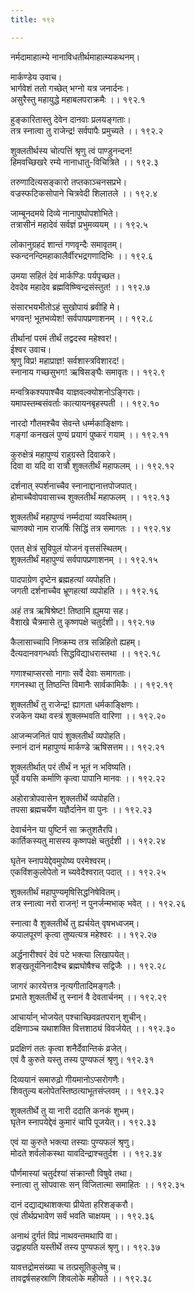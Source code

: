 ```yaml
---
title: १९२

---
```

नर्मदामाहात्म्ये नानाविधतीर्थमाहात्म्यकथनम्।  
  
मार्कण्डेय उवाच।  
भार्गवेशं ततो गच्छेत् भग्नो यत्र जनार्दनः।  
असुरैस्तु महायुद्धे महाबलपराक्रमैः ।। १९२.१  
  
हुङ्कारितास्तु देवेन दानवाः प्रलयङ्गताः।  
तत्र स्नात्वा तु राजेन्द्र! सर्वपापैः प्रमुच्यते ।। १९२.२  
  
शुक्लतीर्थस्य चोत्पत्तिं श्रृणु त्वं पाण्डुनन्दन!  
हिमवच्छिखरे रम्ये नानाधातु-विचित्रिते ।। १९२.३  
  
तरुणादित्यसङ्कारो तप्तकाञ्चनसप्रभे।  
वज्रस्फटिकसोपाने चित्रवेदी शिलातले ।। १९२.४  
  
जाम्बूनदमये दिव्ये नानापुष्पोपशोभिते।  
तत्रासीनं महादेवं सर्वज्ञं प्रभुमव्ययम् ।। १९२.५  
  
लोकानुग्रहदं शान्तं गणवृन्दैः समावृतम्।  
स्कन्दनन्दिमहाकालैर्वीरभद्रगणादिभिः ।। १९२.६  
  
उमया सहितं देवं मार्कण्डिः पर्यपृच्छत।  
देवदेव महादेव ब्रह्मविष्ण्विन्द्रसंस्तुत! ।। १९२.७  
  
संसारभयभीतोऽहं सुखोपायं ब्रवीहि मे।  
भगवन्! भूतभव्येश! सर्वपापप्रणाशनम् ।। १९२.८  
  
तीर्थानां परमं तीर्थं तद्वदस्व महेश्वर!।  
ईश्वर उवाच।  
श्रृणु विप्र! महाप्राज्ञ! सर्वशास्त्रविशारद!।  
स्नानाय गच्छसुभग! ऋषिसङ्घैः समावृतः।। १९२.९  
  
मन्वत्रिकश्यपाश्चैव याज्ञवल्क्योशनोऽङ्गिराः।  
यमापस्तम्बसंवर्ताः कात्यायनबृहस्पती ।। १९२.१०  
  
नारदो गौतमश्चैव सेवन्ते धर्म्मकाङ्क्षिणः।  
गङ्गां कनखलं पुण्यं प्रयागं पुष्करं गयाम् ।। १९२.११  
  
कुरुक्षेत्रं महापुण्यं राहुग्रस्ते दिवाकरे।  
दिवा वा यदि वा रात्रौ शुक्लतीर्थं महाफलम् ।। १९२.१२  
  
दर्शनात् स्पर्शनाच्चैव स्नानाद्दानात्तपोजपात्।  
होमाच्चैवोपवासाच्च शुक्लतीर्थं महाफलम् ।। १९२.१३  
  
शुक्लतीर्थं महापुण्यं नर्म्मदायां व्यवस्थितम्।  
चाणक्यो नाम राजर्षिः सिद्धिं तत्र समागतः ।। १९२.१४  
  
एतत् क्षेत्रं सुविपुलं योजनं वृत्तसंस्थितम्।  
शुक्लतीर्थं महापुण्यं सर्वपापप्रणाशनम् ।। १९२.१५  
  
पादपाग्रेण दृष्टेन ब्रह्महत्यां व्यपोहति।  
जगती दर्शनाच्चैव भ्रूणहत्यां व्यपोहति ।। १९२.१६  
  
अहं तत्र ऋषिश्रेष्ट! तिष्ठामि ह्युमया सह।  
वैशाखे चैत्रमासे तु कृष्णपक्षे चतुर्दशी।। १९२.१७  
  
कैलासाच्चापि निष्क्रम्य तत्र सन्निहितो ह्यहम्।  
दैत्यदानवगन्धर्वाः सिद्धविद्याधरास्तथा ।। १९२.१८  
  
गणाश्चाप्सरसो नागाः सर्वे देवाः समागताः।  
गगनस्था तु तिष्ठन्ति विमानैः सार्वकामिकैः ।। १९२.१९  
  
शुक्लतीर्थं तु राजेन्द्र! ह्यागता धर्मकाङ्क्षिणः।  
रजकेन यथा वस्त्रं शुक्लम्भवति वारिणा ।। १९२.२०  
  
आजन्मजनितं पापं शुक्लतीर्थं व्यपोहति।  
स्नानं दानं महापुण्यं मार्कण्डे ऋषिसत्तम।। १९२.२१  
  
शुक्लतीर्थात् परं तीर्थं न भूतं न भविष्यति।  
पूर्वे वयसि कर्माणि कृत्वा पापानि मानवः ।। १९२.२२  
  
अहोरात्रोपवासेन शुक्लतीर्थे व्यपोहति।  
तपसा ब्रह्मचर्येण यज्ञैर्दानेन वा पुनः ।। १९२.२३  
  
देवार्चनेन या पुष्टिर्न सा क्रतुशतैरपि।  
कार्तिकस्यतु मासस्य कृष्णपक्षे चतुर्दशी ।। १९२.२४  
  
घृतेन स्नापयेद्देवमुपोष्य परमेश्वरम्।  
एकविंशकुलोपेतो न च्यवेदैश्वरात् पदात् ।। १९२.२५  
  
शुक्लतीर्थं महापुण्यमृषिसिद्धनिषेवितम्।  
तत्र स्नात्वा नरो राजन्! न पुनर्जन्मभाक् भवेत् ।। १९२.२६  
  
स्नात्वा वै शुक्लतीर्थे तु ह्यर्चयेत् वृषभध्वजम्।  
कपालपूरणं कृत्वा तुष्यत्यत्र महेश्वरः ।। १९२.२७  
  
अर्द्धनारीश्वरं देवं पटे भक्त्या लिखापयेत्।  
शङ्खतूर्यनिनादैश्च ब्रह्मघोषैश्च सद्विजैः ।। १९२.२८  
  
जागरं कारयेत्तत्र नृत्यगीतादिमङ्गलैः।  
प्रभाते शुक्लतीर्थे तु स्नानं वै देवतार्चनम् ।। १९२.२९  
  
आचार्यान् भोजयेत् पश्चाच्छिवव्रतपरान् शुचीन्।  
दक्षिणाञ्च यथाशक्ति वित्तशाठ्यं विवर्जयेत् ।। १९२.३०  
  
प्रदक्षिणं ततः कृत्वा शनैर्देवान्तिकं व्रजेत्।  
एवं वै कुरुते यस्तु तस्य पुण्यफलं श्रृणु। १९२.३१  
  
दिव्ययानं समारुढ़ो गीयमानोऽप्सरोगणैः।  
शिवतुल्य बलोपेतस्तिष्ठत्याभूतसंप्लवम् ।। १९२.३२  
  
शुक्लतीर्थे तु या नारी ददाति कनकं शुभम्।  
घृतेन स्नापयेद्देवं कुमारं चापि पूजयेत्।। १९२.३३  
  
एवं या कुरुते भक्त्या तस्याः पुण्यफलं श्रृणु।  
मोदते शर्वलोकस्था यावदिन्द्राश्चतुर्दश ।। १९२.३४  
  
पौर्णमास्यां चतुर्दश्यां संक्रान्तौ विषुवे तथा।  
स्नात्वा तु सोपवासः सन् विजितात्मा समाहितः ।। १९२.३५  
  
दानं दद्याद्यथाशक्त्या प्रीयेता हरिशङ्करौ।  
एवं तीर्थप्रभावेण सर्वं भवति चाक्षयम् ।। १९२.३६  
  
अनाथं दुर्गतं विप्रं नाथवन्तमथापि वा।  
उद्वाहयति यस्तीर्थे तस्य पुण्यफलं श्रृणु।। १९२.३७  
  
यावत्तद्रोमसंख्या च तत्प्रसूतिकुलेषु च।  
तावद्वर्षसहस्राणि शिवलोके महीयते ।। १९२.३८
